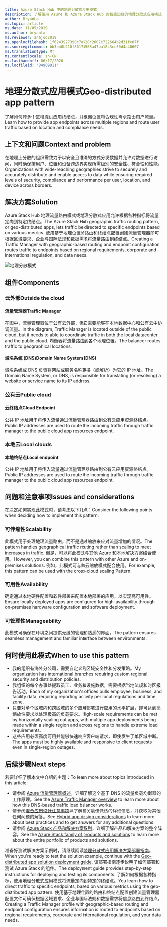 ```yaml
---
title: Azure Stack Hub 中的地理分散式应用模式
description: 了解使用 Azure 和 Azure Stack Hub 的智能边缘的地理分散式应用模式。
author: BryanLa
ms.topic: article
ms.date: 11/05/2019
ms.author: bryanla
ms.reviewer: anajod2019
ms.openlocfilehash: 1f6243927390c7a520c2607c722664b2d31fc07f
ms.sourcegitcommit: bb3e40b210f86173568a47ba18c3cc50d4a40607
ms.translationtype: MT
ms.contentlocale: zh-CN
ms.lasthandoff: 06/17/2020
ms.locfileid: "84909911"
---
```

# <a name="geo-distributed-app-pattern"></a><span data-ttu-id="506e4-103">地理分散式应用模式</span><span class="sxs-lookup"><span data-stu-id="506e4-103">Geo-distributed app pattern</span></span>

<span data-ttu-id="506e4-104">了解如何跨多个区域提供应用终结点，并根据位置和合规性需求路由用户流量。</span><span class="sxs-lookup"><span data-stu-id="506e4-104">Learn how to provide app endpoints across multiple regions and route user traffic based on location and compliance needs.</span></span>

## <a name="context-and-problem"></a><span data-ttu-id="506e4-105">上下文和问题</span><span class="sxs-lookup"><span data-stu-id="506e4-105">Context and problem</span></span>

<span data-ttu-id="506e4-106">在地理上分散的组织需致力于以安全且准确的方式分发数据并允许对数据进行访问，同时确保按用户、位置和设备跨边界实现所需级别的安全性、符合性和性能。</span><span class="sxs-lookup"><span data-stu-id="506e4-106">Organizations with wide-reaching geographies strive to securely and accurately distribute and enable access to data while ensuring required levels of security, compliance and performance per user, location, and device across borders.</span></span>

## <a name="solution"></a><span data-ttu-id="506e4-107">解决方案</span><span class="sxs-lookup"><span data-stu-id="506e4-107">Solution</span></span>

<span data-ttu-id="506e4-108">Azure Stack Hub 地理流量路由模式或地理分散式应用允许根据各种指标将流量定向到特定终结点。</span><span class="sxs-lookup"><span data-stu-id="506e4-108">The Azure Stack Hub geographic traffic routing pattern, or geo-distributed apps, lets traffic be directed to specific endpoints based on various metrics.</span></span> <span data-ttu-id="506e4-109">使用基于地理位置的路由和终结点配置创建流量管理器即可根据区域要求、企业与国际法规和数据需求将流量路由到终结点。</span><span class="sxs-lookup"><span data-stu-id="506e4-109">Creating a Traffic Manager with geographic-based routing and endpoint configuration routes traffic to endpoints based on regional requirements, corporate and international regulation, and data needs.</span></span>

![地理分散模式](media/pattern-geo-distributed/geo-distribution.png)

## <a name="components"></a><span data-ttu-id="506e4-111">组件</span><span class="sxs-lookup"><span data-stu-id="506e4-111">Components</span></span>

### <a name="outside-the-cloud"></a><span data-ttu-id="506e4-112">云外部</span><span class="sxs-lookup"><span data-stu-id="506e4-112">Outside the cloud</span></span>

#### <a name="traffic-manager"></a><span data-ttu-id="506e4-113">流量管理器</span><span class="sxs-lookup"><span data-stu-id="506e4-113">Traffic Manager</span></span>

<span data-ttu-id="506e4-114">在图中，流量管理器位于公有云外部，但它需要能够在本地数据中心和公有云中协调流量。</span><span class="sxs-lookup"><span data-stu-id="506e4-114">In the diagram, Traffic Manager is located outside of the public cloud, but it needs to able to coordinate traffic in both the local datacenter and the public cloud.</span></span> <span data-ttu-id="506e4-115">均衡器将流量路由到各个地理位置。</span><span class="sxs-lookup"><span data-stu-id="506e4-115">The balancer routes traffic to geographical locations.</span></span>

#### <a name="domain-name-system-dns"></a><span data-ttu-id="506e4-116">域名系统 (DNS)</span><span class="sxs-lookup"><span data-stu-id="506e4-116">Domain Name System (DNS)</span></span>

<span data-ttu-id="506e4-117">域名系统或 DNS 负责将网站或服务名称转换（或解析）为它的 IP 地址。</span><span class="sxs-lookup"><span data-stu-id="506e4-117">The Domain Name System, or DNS, is responsible for translating (or resolving) a website or service name to its IP address.</span></span>

### <a name="public-cloud"></a><span data-ttu-id="506e4-118">公有云</span><span class="sxs-lookup"><span data-stu-id="506e4-118">Public cloud</span></span>

#### <a name="cloud-endpoint"></a><span data-ttu-id="506e4-119">云终结点</span><span class="sxs-lookup"><span data-stu-id="506e4-119">Cloud Endpoint</span></span>

<span data-ttu-id="506e4-120">公共 IP 地址用于将传入流量通过流量管理器路由到公有云应用资源终结点。</span><span class="sxs-lookup"><span data-stu-id="506e4-120">Public IP addresses are used to route the incoming traffic through traffic manager to the public cloud app resources endpoint.</span></span>  

### <a name="local-clouds"></a><span data-ttu-id="506e4-121">本地云</span><span class="sxs-lookup"><span data-stu-id="506e4-121">Local clouds</span></span>

#### <a name="local-endpoint"></a><span data-ttu-id="506e4-122">本地终结点</span><span class="sxs-lookup"><span data-stu-id="506e4-122">Local endpoint</span></span>

<span data-ttu-id="506e4-123">公共 IP 地址用于将传入流量通过流量管理器路由到公有云应用资源终结点。</span><span class="sxs-lookup"><span data-stu-id="506e4-123">Public IP addresses are used to route the incoming traffic through traffic manager to the public cloud app resources endpoint.</span></span>

## <a name="issues-and-considerations"></a><span data-ttu-id="506e4-124">问题和注意事项</span><span class="sxs-lookup"><span data-stu-id="506e4-124">Issues and considerations</span></span>

<span data-ttu-id="506e4-125">在决定如何实现此模式时，请考虑以下几点：</span><span class="sxs-lookup"><span data-stu-id="506e4-125">Consider the following points when deciding how to implement this pattern:</span></span>

### <a name="scalability"></a><span data-ttu-id="506e4-126">可伸缩性</span><span class="sxs-lookup"><span data-stu-id="506e4-126">Scalability</span></span>

<span data-ttu-id="506e4-127">此模式用于处理地理流量路由，而不是通过缩放来应对流量增加的情况。</span><span class="sxs-lookup"><span data-stu-id="506e4-127">The pattern handles geographical traffic routing rather than scaling to meet increases in traffic.</span></span> <span data-ttu-id="506e4-128">但是，可以将此模式与其他 Azure 和本地解决方案结合使用。</span><span class="sxs-lookup"><span data-stu-id="506e4-128">However, you can combine this pattern with other Azure and on-premises solutions.</span></span> <span data-ttu-id="506e4-129">例如，此模式可与跨云缩放模式配合使用。</span><span class="sxs-lookup"><span data-stu-id="506e4-129">For example, this pattern can be used with the cross-cloud scaling Pattern.</span></span>

### <a name="availability"></a><span data-ttu-id="506e4-130">可用性</span><span class="sxs-lookup"><span data-stu-id="506e4-130">Availability</span></span>

<span data-ttu-id="506e4-131">确定通过本地硬件配置和软件部署来配置本地部署的应用，以实现高可用性。</span><span class="sxs-lookup"><span data-stu-id="506e4-131">Ensure locally deployed apps are configured for high-availability through on-premises hardware configuration and software deployment.</span></span>

### <a name="manageability"></a><span data-ttu-id="506e4-132">可管理性</span><span class="sxs-lookup"><span data-stu-id="506e4-132">Manageability</span></span>

<span data-ttu-id="506e4-133">此模式可确保在环境之间提供无缝的管理和熟悉的界面。</span><span class="sxs-lookup"><span data-stu-id="506e4-133">The pattern ensures seamless management and familiar interface between environments.</span></span>

## <a name="when-to-use-this-pattern"></a><span data-ttu-id="506e4-134">何时使用此模式</span><span class="sxs-lookup"><span data-stu-id="506e4-134">When to use this pattern</span></span>

- <span data-ttu-id="506e4-135">我的组织有海外分公司，需要自定义的区域安全性和分发策略。</span><span class="sxs-lookup"><span data-stu-id="506e4-135">My organization has international branches requiring custom regional security and distribution policies.</span></span>
- <span data-ttu-id="506e4-136">我组织的每个办事处提取员工、业务和设施数据，需要根据当地法规和时区报告活动。</span><span class="sxs-lookup"><span data-stu-id="506e4-136">Each of my organization's offices pulls employee, business, and facility data, requiring reporting activity per local regulations and time zone.</span></span>
- <span data-ttu-id="506e4-137">只要对单个区域内和跨区域的多个应用部署进行应用的水平扩展，即可达到高缩放性要求以处理极高的负载要求。</span><span class="sxs-lookup"><span data-stu-id="506e4-137">High-scale requirements can be met by horizontally scaling out apps, with multiple app deployments being made within a single region and across regions to handle extreme load requirements.</span></span>
- <span data-ttu-id="506e4-138">这些应用必须高度可用并能够快速响应客户端请求，即使发生了单区域中断。</span><span class="sxs-lookup"><span data-stu-id="506e4-138">The apps must be highly available and responsive to client requests even in single-region outages.</span></span>

## <a name="next-steps"></a><span data-ttu-id="506e4-139">后续步骤</span><span class="sxs-lookup"><span data-stu-id="506e4-139">Next steps</span></span>

<span data-ttu-id="506e4-140">若要详细了解本文中介绍的主题：</span><span class="sxs-lookup"><span data-stu-id="506e4-140">To learn more about topics introduced in this article:</span></span>

- <span data-ttu-id="506e4-141">请参阅 [Azure 流量管理器概述](/azure/traffic-manager/traffic-manager-overview)，详细了解这个基于 DNS 的流量负载均衡器的工作原理。</span><span class="sxs-lookup"><span data-stu-id="506e4-141">See the [Azure Traffic Manager overview](/azure/traffic-manager/traffic-manager-overview) to learn more about how this DNS-based traffic load balancer works.</span></span>
- <span data-ttu-id="506e4-142">请参阅[混合应用设计注意事项](overview-app-design-considerations.md)以了解有关最佳做法的详细信息，并获取对其他任何问题的解答。</span><span class="sxs-lookup"><span data-stu-id="506e4-142">See [Hybrid app design considerations](overview-app-design-considerations.md) to learn more about best practices and to get answers for any additional questions.</span></span>
- <span data-ttu-id="506e4-143">请参阅 [Azure Stack 产品和解决方案系列](/azure-stack)，详细了解产品和解决方案的整个阵容。</span><span class="sxs-lookup"><span data-stu-id="506e4-143">See the [Azure Stack family of products and solutions](/azure-stack) to learn more about the entire portfolio of products and solutions.</span></span>

<span data-ttu-id="506e4-144">准备好测试解决方案示例时，请继续阅读[地理分散式应用解决方案部署指南](solution-deployment-guide-geo-distributed.md)。</span><span class="sxs-lookup"><span data-stu-id="506e4-144">When you're ready to test the solution example, continue with the [Geo-distributed app solution deployment guide](solution-deployment-guide-geo-distributed.md).</span></span> <span data-ttu-id="506e4-145">该部署指南逐步说明了如何部署和测试 Azure Stack 的组件。</span><span class="sxs-lookup"><span data-stu-id="506e4-145">The deployment guide provides step-by-step instructions for deploying and testing its components.</span></span> <span data-ttu-id="506e4-146">了解如何根据各种指标，使用地理分散式应用模式将流量定向到特定的终结点。</span><span class="sxs-lookup"><span data-stu-id="506e4-146">You learn how to direct traffic to specific endpoints, based on various metrics using the geo-distributed app pattern.</span></span> <span data-ttu-id="506e4-147">使用基于地理位置的路由和终结点配置创建流量管理器配置文件可确保根据区域要求、企业与国际法规和数据需求将信息路由到终结点。</span><span class="sxs-lookup"><span data-stu-id="506e4-147">Creating a Traffic Manager profile with geographic-based routing and endpoint configuration ensures information is routed to endpoints based on regional requirements, corporate and international regulation, and your data needs.</span></span>
